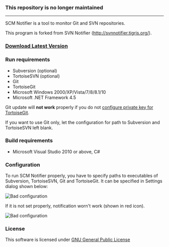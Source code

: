 ### This repository is no longer maintained

----

SCM Notifier is a tool to monitor Git and SVN repositories.

This program is forked from SVN Notifier (http://svnnotifier.tigris.org/).

### [Download Latest Version](https://github.com/pocorall/scm-notifier/releases/download/15.08.09/SCM_Notifier.exe)

### Run requirements
* Subversion (optional)
* TortoiseSVN (optional)
* Git
* TortoiseGit
* Microsoft Windows 2000/XP/Vista/7/8/8.1/10
* Microsoft .NET Framework 4.5

Git update will **not work** properly if you do not [configure private key for TortoiseGit](http://serverfault.com/questions/194567/how-to-i-tell-git-for-windows-where-to-find-my-private-rsa-key).  

If you want to use Git only, let the configuration for path to Subversion and TortoiseSVN left blank.

### Build requirements
* Microsoft Visual Studio 2010 or above, C#


### Configuration
To run SCM Notifier properly, you have to specify paths to executables of Subversion, TortoiseSVN, Git and TortoiseGit. It can be specified in Settings dialog shown below:

![Bad configuration](https://raw.github.com/pocorall/scm-notifier/master/docs/settings.png)

If it is not set properly, notification worn't work (shown in red icon).

![Bad configuration](https://raw.github.com/pocorall/scm-notifier/master/docs/badConfig.png)


### License

This software is licensed under [GNU General Public License](http://www.gnu.org/licenses/licenses.html#GPL)
